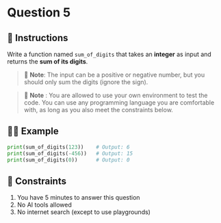 # Question 5

## 📜 Instructions

Write a function named `sum_of_digits` that takes an **integer** as input and returns the **sum of its digits**.

> 📌 **Note**: The input can be a positive or negative number, but you should only sum the digits (ignore the sign).

> 📌 **Note** : You are allowed to use your own environment to test the code. You can use any programming language you are comfortable with, as long as you also meet the constraints below.

## ‍👨‍💻 Example

```python
print(sum_of_digits(123))    # Output: 6
print(sum_of_digits(-456))   # Output: 15
print(sum_of_digits(0))      # Output: 0
```

## 🚫 Constraints  
1. You have 5 minutes to answer this question  
2. No AI tools allowed  
3. No internet search (except to use playgrounds)
